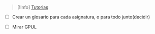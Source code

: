 

> [!Info] [Tutorias](https://www.udc.es/es/centros_departamentos_servizos/centros/titorias/?codigo=614)


- [ ] Crear un glosario para cada asignatura, o para todo junto(decidir)



- [ ] Mirar GPUL